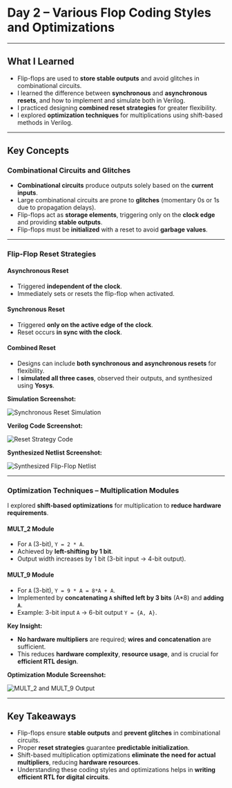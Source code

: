 # Day 2 – Various Flop Coding Styles and Optimizations

---

## What I Learned

- Flip-flops are used to **store stable outputs** and avoid glitches in combinational circuits.  
- I learned the difference between **synchronous** and **asynchronous resets**, and how to implement and simulate both in Verilog.  
- I practiced designing **combined reset strategies** for greater flexibility.  
- I explored **optimization techniques** for multiplications using shift-based methods in Verilog.  

---

## Key Concepts

###  Combinational Circuits and Glitches

- **Combinational circuits** produce outputs solely based on the **current inputs**.  
- Large combinational circuits are prone to **glitches** (momentary 0s or 1s due to propagation delays).  
- Flip-flops act as **storage elements**, triggering only on the **clock edge** and providing **stable outputs**.  
- Flip-flops must be **initialized** with a reset to avoid **garbage values**.

---

###  Flip-Flop Reset Strategies

#### Asynchronous Reset
- Triggered **independent of the clock**.  
- Immediately sets or resets the flip-flop when activated.  

#### Synchronous Reset
- Triggered **only on the active edge of the clock**.  
- Reset occurs **in sync with the clock**.  

#### Combined Reset
- Designs can include **both synchronous and asynchronous resets** for flexibility.  
- I **simulated all three cases**, observed their outputs, and synthesized using **Yosys**.  

**Simulation Screenshot:**  

![Synchronous Reset Simulation](.Screenshots/synchronous_reset_sim.jpg)  

**Verilog Code Screenshot:**  

![Reset Strategy Code](.Screenshots/reset_code.jpg)  

**Synthesized Netlist Screenshot:**  

![Synthesized Flip-Flop Netlist](.Screenshots/reset_synth.jpg)  

---

###  Optimization Techniques – Multiplication Modules

I explored **shift-based optimizations** for multiplication to **reduce hardware requirements**.  

#### MULT_2 Module
- For `A` (3-bit), `Y = 2 * A`.  
- Achieved by **left-shifting by 1 bit**.  
- Output width increases by 1 bit (3-bit input → 4-bit output).  

#### MULT_9 Module
- For `A` (3-bit), `Y = 9 * A = 8*A + A`.  
- Implemented by **concatenating `A` shifted left by 3 bits** (A*8) and **adding `A`**.  
- Example: 3-bit input `A` → 6-bit output `Y = {A, A}`.  

**Key Insight:**  
- **No hardware multipliers** are required; **wires and concatenation** are sufficient.  
- This reduces **hardware complexity**, **resource usage**, and is crucial for **efficient RTL design**.  

**Optimization Module Screenshot:**  

![MULT_2 and MULT_9 Output](.Screenshots/mult_optimizations.jpg)  

---

##  Key Takeaways

- Flip-flops ensure **stable outputs** and **prevent glitches** in combinational circuits.  
- Proper **reset strategies** guarantee **predictable initialization**.  
- Shift-based multiplication optimizations **eliminate the need for actual multipliers**, reducing **hardware resources**.  
- Understanding these coding styles and optimizations helps in **writing efficient RTL for digital circuits**.
